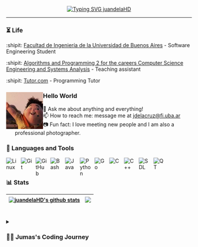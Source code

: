 <p align="center">
  <!-- Typing SVG by DenverCoder1 - https://github.com/DenverCoder1/readme-typing-svg -->
  <a href="https://git.io/typing-svg"><img src="https://readme-typing-svg.demolab.com?font=Lucida+Console&weight=500&size=26&pause=700&color=008FF7&center=true&vCenter=true&random=false&width=700&height=60&lines=Everyone+knows+me+as+'Jumas';Always+learning+new+things;Software+Engineering+Student;Programming+Tutor+at+Tutor.com;Algorithms+%26+data+structures+enthusiast;Skilled+in+debugging+complex+code+issues" alt="Typing SVG juandelaHD" /></a>
</p>

---

### 

### ⏳ Life

:shipit: [Facultad de Ingeniería de la Universidad de Buenos Aires](https://www.fi.uba.ar/) - Software Engineering Student

:shipit: [Algorithms and Programming 2 for the careers Computer Science Engineering and Systems Analysis](https://algoritmos-rw.github.io/algoritmos/) - Teaching assistant

:shipit: [Tutor.com](tutor.com) - Programming Tutor

### Hello World <a href="https://github.com/sponsors/M0nica"><img align="left" width="100" height="100" src="utils/DHYNyjAqrqkzm.webp"></a>


- :calling: Ask me about anything and everything!
- :mailbox: How to reach me: message me at [jdelacruz@fi.uba.ar](jdelacruz@fi.uba.ar)
- :camera: Fun fact: I love meeting new people and I am also a professional photographer.

### 🧰 Languages and Tools

<img align="left" alt="Linux" width="30px" style="padding-right:10px;" src="https://cdn.jsdelivr.net/gh/devicons/devicon/icons/linux/linux-original.svg" />
<img align="left" alt="Git" width="30px" style="padding-right:10px;" src="https://cdn.jsdelivr.net/gh/devicons/devicon/icons/git/git-original.svg" />
<img align="left" alt="GitHub" width="30px" style="padding-right:10px;" src="https://cdn.jsdelivr.net/gh/devicons/devicon/icons/github/github-original.svg" />
<img align="left" alt="Bash" width="30px" style="padding-right:10px;" src="https://cdn.jsdelivr.net/gh/devicons/devicon/icons/bash/bash-original.svg" />
<img align="left" alt="Java" width="30px" style="padding-right:10px;" src="https://cdn.jsdelivr.net/gh/devicons/devicon/icons/java/java-original.svg"/>
<img align="left" alt="Python" width="30px" style="padding-right:10px;" src="https://cdn.jsdelivr.net/gh/devicons/devicon/icons/python/python-plain.svg" />
<img align="left" alt="Go" width="30px" style="padding-right:10px;" src="https://cdn.jsdelivr.net/gh/devicons/devicon@latest/icons/go/go-original.svg" />
<img align="left" alt="C" width="30px" style="padding-right:10px;" src="https://cdn.jsdelivr.net/gh/devicons/devicon@latest/icons/c/c-original.svg" />
<img align="left" alt="C++" width="30px" style="padding-right:10px;" src="https://cdn.jsdelivr.net/gh/devicons/devicon@latest/icons/cplusplus/cplusplus-original.svg" />
<img align="left" alt="SDL" width="30px" style="padding-right:10px;" src="https://cdn.jsdelivr.net/gh/devicons/devicon@latest/icons/sdl/sdl-original.svg" />
<img align="left" alt="QT" width="30px" style="padding-right:10px;" src="https://cdn.jsdelivr.net/gh/devicons/devicon@latest/icons/qt/qt-original.svg" />
<br />

#

### 📊 Stats

| <a href="https://github.com/anuraghazra/github-readme-stats"><img align="center" src="https://github-readme-stats.vercel.app/api?username=juandelaHD&show_icons=true&include_all_commits=true&theme=gruvbox&hide_border=true" alt="juandelaHD's github stats" /></a> | <a href="https://github.com/anuraghazra/github-readme-stats"><img align="center" src="https://github-readme-stats.vercel.app/api/top-langs/?username=juandelaHD&layout=compact&theme=gruvbox&hide_border=true" /></a> |
| ------------- | ------------- |

#

<details><summary><h3>👨‍💻 Jumas's Coding Journey</h3></summary> Since a young age, my eagerness to solve minor issues ignited my passion for engineering. As a dedicated and driven student, I have an unquenchable desire for learning. I began my coding journey in my last year of high school with basic projects using "Scratch." This visual programming language made it easy to understand the fundamental concepts of coding, sparking my curiosity about how computers work and how to develop games or apps. This initial exposure led me to discover the field of Software Engineering, where I saw a clear path to turn my passion into a career. As I advanced in university, my understanding and love for software development grew deeper. The coursework was challenging but immensely rewarding. I found myself fascinated by algorithms, data structures, and the intricacies of software design. It wasn't long before I realized that sharing this knowledge could be just as fulfilling as acquiring it. This realization drove me to become a teaching assistant for the "Algorithms and Programming 2" course. The experience was transformative, as it honed my communication skills and deepened my understanding of the material. During this time, a friend introduced me to Tutor.com, an online platform where I could further my teaching aspirations by helping students from all over the world. This opportunity allowed me to refine my problem-solving skills and adapt my teaching methods to a diverse student base, enhancing both my technical and interpersonal abilities. In addition to teaching, I sought out ways to apply my skills in competitive environments. Along with three friends from university, I participated in several hackathons, including HackITBA, organized by the Instituto Tecnológico de Buenos Aires (ITBA). These competitions were exhilarating and provided practical experience in developing solutions under pressure. Working collaboratively in a team, brainstorming innovative ideas, and implementing them within tight deadlines was an invaluable experience that strengthened my ability to work in dynamic environments. These experiences collectively fueled my ambition to continually push the boundaries of my knowledge and skills. They reinforced my commitment to the field of software engineering and my desire to contribute meaningfully to technological advancements. Through teaching, tutoring, and participating in hackathons, I have developed a robust foundation that I am eager to build upon as I continue my coding journey.